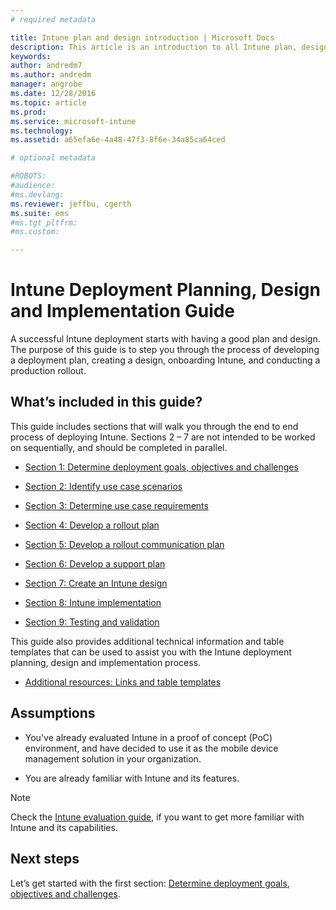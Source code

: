 ```yaml
---
# required metadata

title: Intune plan and design introduction | Microsoft Docs
description: This article is an introduction to all Intune plan, design and implementation sections. It also introduces the appendix which contain additional resources to support Intune plan, design and implementation.
keywords:
author: andredm7
ms.author: andredm
manager: angrobe
ms.date: 12/28/2016
ms.topic: article
ms.prod:
ms.service: microsoft-intune
ms.technology:
ms.assetid: a65efa6e-4a48-47f3-8f6e-34a85ca64ced

# optional metadata

#ROBOTS:
#audience:
#ms.devlang:
ms.reviewer: jeffbu, cgerth
ms.suite: ems
#ms.tgt_pltfrm:
#ms.custom:

---
```


# Intune Deployment Planning, Design and Implementation Guide

A successful Intune deployment starts with having a good plan and design. The purpose of this guide is to step you through the process of developing a deployment plan, creating a design, onboarding Intune, and conducting a production rollout.

## What’s included in this guide?

This guide includes sections that will walk you through the end to end process of deploying Intune. Sections 2 – 7 are not intended to be worked on sequentially, and should be completed in parallel.

-   [Section 1: Determine deployment goals, objectives and challenges](section-1-determine-deployment-goals-objectives-challenges.md)

-   [Section 2: Identify use case scenarios](section-2-identify-use-case-scenarios.md)

-   [Section 3: Determine use case requirements](section-3-determine-use-case-requirements.md)

-   [Section 4: Develop a rollout plan](section-4-develop-a-rollout-plan.md)

-   [Section 5: Develop a rollout communication plan](section-5-develop-a-rollout-communication-plan.md)

-   [Section 6: Develop a support plan](section-6-develop-a-support-plan.md)

-   [Section 7: Create an Intune design](section-7-create-an-intune-design.md)

-   [Section 8: Intune implementation](section-8-onboarding-process.md)

-   [Section 9: Testing and validation](section-9-test-and-validation.md)

This guide also provides additional technical information and table templates that can be used to assist you with the Intune deployment planning, design and implementation process.

-   [Additional resources: Links and table templates](additional-resources.md)

## Assumptions

-   You've already evaluated Intune in a proof of concept (PoC) environment, and have decided to use it as the mobile device management solution in your organization.

-   You are already familiar with Intune and its features.

>[!NOTE] 
> Check the [Intune evaluation guide](/intune/understand-explore/sign-up-for-30-day-trial-microsoft-intune.md), if you want to get more familiar with Intune and its capabilities.

## Next steps

Let’s get started with the first section: [Determine deployment goals, objectives and challenges](section-1-determine-deployment-goals-objectives-challenges.md).
